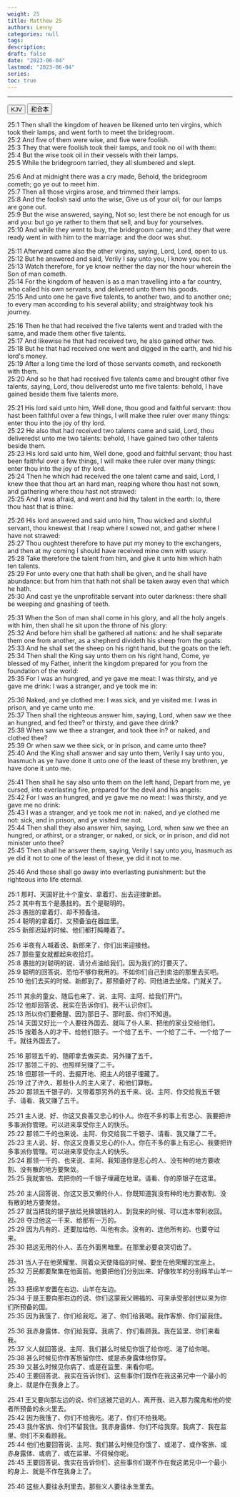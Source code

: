 ```yaml
---
weight: 25
title: Matthew 25
authors: Lenny
categories: null
tags: 
description: 
draft: false
date: "2023-06-04"
lastmod: "2023-06-04"
series:
toc: true
---
```



<!--more-->
---

<!-- Tab links -->

<div class="tab">
  <button class="tablinks active" onclick="tablabel(event, 'english')">KJV</button>
  <button class="tablinks" onclick="tablabel(event, 'chinese')">和合本</button>
</div>

<!-- Tab content -->
<div id="english" class="tabcontent" style="display:block">

25:1 Then shall the kingdom of heaven be likened unto ten virgins, which took their lamps, and went forth to meet the bridegroom.  
25:2 And five of them were wise, and five were foolish.  
25:3 They that were foolish took their lamps, and took no oil with them:  
25:4 But the wise took oil in their vessels with their lamps.  
25:5 While the bridegroom tarried, they all slumbered and slept.  

25:6 And at midnight there was a cry made, Behold, the bridegroom cometh; go ye out to meet him.  
25:7 Then all those virgins arose, and trimmed their lamps.  
25:8 And the foolish said unto the wise, Give us of your oil; for our lamps are gone out.  
25:9 But the wise answered, saying, Not so; lest there be not enough for us and you: but go ye rather to them that sell, and buy for yourselves.  
25:10 And while they went to buy, the bridegroom came; and they that were ready went in with him to the marriage: and the door was shut.  

25:11 Afterward came also the other virgins, saying, Lord, Lord, open to us.  
25:12 But he answered and said, Verily I say unto you, I know you not.  
25:13 Watch therefore, for ye know neither the day nor the hour wherein the Son of man cometh.  
25:14 For the kingdom of heaven is as a man travelling into a far country, who called his own servants, and delivered unto them his goods.  
25:15 And unto one he gave five talents, to another two, and to another one; to every man according to his several ability; and straightway took his journey.  

25:16 Then he that had received the five talents went and traded with the same, and made them other five talents.  
25:17 And likewise he that had received two, he also gained other two.  
25:18 But he that had received one went and digged in the earth, and hid his lord's money.  
25:19 After a long time the lord of those servants cometh, and reckoneth with them.  
25:20 And so he that had received five talents came and brought other five talents, saying, Lord, thou deliveredst unto me five talents: behold, I have gained beside them five talents more.  

25:21 His lord said unto him, Well done, thou good and faithful servant: thou hast been faithful over a few things, I will make thee ruler over many things: enter thou into the joy of thy lord.  
25:22 He also that had received two talents came and said, Lord, thou deliveredst unto me two talents: behold, I have gained two other talents beside them.  
25:23 His lord said unto him, Well done, good and faithful servant; thou hast been faithful over a few things, I will make thee ruler over many things: enter thou into the joy of thy lord.  
25:24 Then he which had received the one talent came and said, Lord, I knew thee that thou art an hard man, reaping where thou hast not sown, and gathering where thou hast not strawed:  
25:25 And I was afraid, and went and hid thy talent in the earth: lo, there thou hast that is thine.  

25:26 His lord answered and said unto him, Thou wicked and slothful servant, thou knewest that I reap where I sowed not, and gather where I have not strawed:  
25:27 Thou oughtest therefore to have put my money to the exchangers, and then at my coming I should have received mine own with usury.  
25:28 Take therefore the talent from him, and give it unto him which hath ten talents.  
25:29 For unto every one that hath shall be given, and he shall have abundance: but from him that hath not shall be taken away even that which he hath.  
25:30 And cast ye the unprofitable servant into outer darkness: there shall be weeping and gnashing of teeth.  

25:31 When the Son of man shall come in his glory, and all the holy angels with him, then shall he sit upon the throne of his glory:  
25:32 And before him shall be gathered all nations: and he shall separate them one from another, as a shepherd divideth his sheep from the goats:  
25:33 And he shall set the sheep on his right hand, but the goats on the left.  
25:34 Then shall the King say unto them on his right hand, Come, ye blessed of my Father, inherit the kingdom prepared for you from the foundation of the world:  
25:35 For I was an hungred, and ye gave me meat: I was thirsty, and ye gave me drink: I was a stranger, and ye took me in:  

25:36 Naked, and ye clothed me: I was sick, and ye visited me: I was in prison, and ye came unto me.  
25:37 Then shall the righteous answer him, saying, Lord, when saw we thee an hungred, and fed thee? or thirsty, and gave thee drink?  
25:38 When saw we thee a stranger, and took thee in? or naked, and clothed thee?  
25:39 Or when saw we thee sick, or in prison, and came unto thee?  
25:40 And the King shall answer and say unto them, Verily I say unto you, Inasmuch as ye have done it unto one of the least of these my brethren, ye have done it unto me.  

25:41 Then shall he say also unto them on the left hand, Depart from me, ye cursed, into everlasting fire, prepared for the devil and his angels:  
25:42 For I was an hungred, and ye gave me no meat: I was thirsty, and ye gave me no drink:  
25:43 I was a stranger, and ye took me not in: naked, and ye clothed me not: sick, and in prison, and ye visited me not.  
25:44 Then shall they also answer him, saying, Lord, when saw we thee an hungred, or athirst, or a stranger, or naked, or sick, or in prison, and did not minister unto thee?  
25:45 Then shall he answer them, saying, Verily I say unto you, Inasmuch as ye did it not to one of the least of these, ye did it not to me.  

25:46 And these shall go away into everlasting punishment: but the righteous into life eternal.  

</div>


<div id="chinese" class="tabcontent">

25:1 那时、天国好比十个童女、拿着灯、出去迎接新郎。  
25:2 其中有五个是愚拙的。五个是聪明的。  
25:3 愚拙的拿着灯、却不预备油。  
25:4 聪明的拿着灯、又预备油在器皿里。  
25:5 新郎迟延的时候、他们都打盹睡着了。  

25:6 半夜有人喊着说、新郎来了、你们出来迎接他。  
25:7 那些童女就都起来收拾灯。  
25:8 愚拙的对聪明的说、请分点油给我们。因为我们的灯要灭了。  
25:9 聪明的回答说、恐怕不够你我用的。不如你们自己到卖油的那里去买吧。  
25:10 他们去买的时候、新郎到了。那预备好了的、同他进去坐席。门就关了。  

25:11 其余的童女、随后也来了、说、主阿、主阿、给我们开门。  
25:12 他却回答说、我实在告诉你们、我不认识你们。  
25:13 所以你们要儆醒、因为那日子、那时辰、你们不知道。  
25:14 天国又好比一个人要往外国去、就叫了仆人来、把他的家业交给他们。  
25:15 按着各人的才干、给他们银子。一个给了五千、一个给了二千、一个给了一千。就往外国去了。  

25:16 那领五千的、随即拿去做买卖、另外赚了五千。  
25:17 那领二千的、也照样另赚了二千。  
25:18 但那领一千的、去掘开地、把主人的银子埋藏了。  
25:19 过了许久、那些仆人的主人来了、和他们算帐。  
25:20 那领五千银子的、又带着那另外的五千来、说、主阿、你交给我五千银子、请看、我又赚了五千。  

25:21 主人说、好、你这又良善又忠心的仆人。你在不多的事上有忠心、我要把许多事派你管理。可以进来享受你主人的快乐。  
25:22 那领二千的也来说、主阿、你交给我二千银子、请看、我又赚了二千。  
25:23 主人说、好、你这又良善又忠心的仆人。你在不多的事上有忠心、我要把许多事派你管理。可以进来享受你主人的快乐。  
25:24 那领一千的、也来说、主阿、我知道你是忍心的人、没有种的地方要收割、没有散的地方要聚敛。  
25:25 我就害怕、去把你的一千银子埋藏在地里。请看、你的原银子在这里。  

25:26 主人回答说、你这又恶又懒的仆人、你既知道我没有种的地方要收割、没有散的地方要聚敛。  
25:27 就当把我的银子放给兑换银钱的人、到我来的时候、可以连本带利收回。  
25:28 夺过他这一千来、给那有一万的。  
25:29 因为凡有的、还要加给他、叫他有余。没有的、连他所有的、也要夺过来。  
25:30 把这无用的仆人、丢在外面黑暗里。在那里必要哀哭切齿了。  

25:31 当人子在他荣耀里、同着众天使降临的时候、要坐在他荣耀的宝座上。  
25:32 万民都要聚集在他面前。他要把他们分别出来、好像牧羊的分别绵羊山羊一般。  
25:33 把绵羊安置在右边、山羊在左边。  
25:34 于是王要向那右边的说、你们这蒙我父赐福的、可来承受那创世以来为你们所预备的国。  
25:35 因为我饿了、你们给我吃。渴了、你们给我喝。我作客旅、你们留我住。  

25:36 我赤身露体、你们给我穿。我病了、你们看顾我。我在监里、你们来看我。  
25:37 义人就回答说、主阿、我们甚么时候见你饿了给你吃、渴了给你喝。  
25:38 甚么时候见你作客旅留你住、或是赤身露体给你穿。  
25:39 又甚么时候见你病了、或是在监里、来看你呢。  
25:40 王要回答说、我实在告诉你们、这些事你们既作在我这弟兄中一个最小的身上、就是作在我身上了。  

25:41 王又要向那左边的说、你们这被咒诅的人、离开我、进入那为魔鬼和他的使者所预备的永火里去。  
25:42 因为我饿了、你们不给我吃。渴了、你们不给我喝。  
25:43 我作客旅、你们不留我住。我赤身露体、你们不给我穿。我病了、我在监里、你们不来看顾我。  
25:44 他们也要回答说、主阿、我们甚么时候见你饿了、或渴了、或作客旅、或赤身露体、或病了、或在监里、不伺候你呢。  
25:45 王要回答说、我实在告诉你们、这些事你们既不作在我这弟兄中一个最小的身上、就是不作在我身上了。  

25:46 这些人要往永刑里去。那些义人要往永生里去。  

</div>